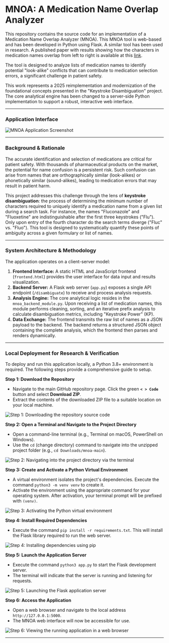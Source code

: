 # MNOA: A Medication Name Overlap Analyzer

This repository contains the source code for an implementation of a Medication Name Overlap Analyzer (MNOA). This MNOA tool is web-based and has been developed in Python using Flask. A similar tool has been used in research. A published paper with results showing how the characters in medication names overlap from left to right is available at this [link](https://academic.oup.com/ajhp/article-abstract/81/14/622/7613639). 

The tool is designed to analyze lists of medication names to identify potential "look-alike" conflicts that can contribute to medication selection errors, a significant challenge in patient safety.

This work represents a 2025 reimplementation and modernization of the foundational concepts presented in the "Keystroke Disambiguation" project. The core analytical engine has been changed to a server-side Python implementation to support a robust, interactive web interface.

---

### Application Interface

![MNOA Application Screenshot](assets/mnoa-screenshot.png)

---

### Background & Rationale

The accurate identification and selection of medications are critical for patient safety. With thousands of pharmaceutical products on the market, the potential for name confusion is a persistent risk. Such confusion can arise from names that are orthographically similar (look-alikes) or phonetically similar (sound-alikes), leading to medication errors that may result in patient harm.

This project addresses this challenge through the lens of **keystroke disambiguation**: the process of determining the minimum number of characters required to uniquely identify a medication name from a given list during a search task. For instance, the names "Fluconazole" and "Fluoxetine" are indistinguishable after the first three keystrokes ("Flu"). Only upon entry of the fourth character do the search terms diverge ("Fluc" vs. "Fluo"). This tool is designed to systematically quantify these points of ambiguity across a given formulary or list of names.

---

### System Architecture & Methodology

The application operates on a client-server model:

1.  **Frontend Interface:** A static HTML and JavaScript frontend (`frontend.html`) provides the user interface for data input and results visualization.
2.  **Backend Server:** A Flask web server (`app.py`) exposes a single API endpoint (`/disambiguate`) to receive and process analysis requests.
3.  **Analysis Engine:** The core analytical logic resides in the `mnoa_backend_module.py`. Upon receiving a list of medication names, this module performs cleaning, sorting, and an iterative prefix analysis to calculate disambiguation metrics, including "Keystroke Power" (KP).
4.  **Data Exchange:** The frontend transmits the raw list of names as a JSON payload to the backend. The backend returns a structured JSON object containing the complete analysis, which the frontend then parses and renders dynamically.

---

### Local Deployment for Research & Verification

To deploy and run this application locally, a Python 3.8+ environment is required. The following steps provide a comprehensive guide to setup.

**Step 1: Download the Repository**
* Navigate to the main GitHub repository page. Click the green **`< > Code`** button and select **Download ZIP**.
* Extract the contents of the downloaded ZIP file to a suitable location on your local machine.

![Step 1: Downloading the repository source code](assets/step-1-download.png)

**Step 2: Open a Terminal and Navigate to the Project Directory**
* Open a command-line terminal (e.g., Terminal on macOS, PowerShell on Windows).
* Use the `cd` (change directory) command to navigate into the unzipped project folder (e.g., `cd Downloads/mnoa-main`).

![Step 2: Navigating into the project directory via the terminal](assets/step-2-terminal.png)

**Step 3: Create and Activate a Python Virtual Environment**
* A virtual environment isolates the project's dependencies. Execute the command `python3 -m venv venv` to create it.
* Activate the environment using the appropriate command for your operating system. After activation, your terminal prompt will be prefixed with `(venv)`.

![Step 3: Activating the Python virtual environment](assets/step-3-activate.png)

**Step 4: Install Required Dependencies**
* Execute the command `pip install -r requirements.txt`. This will install the Flask library required to run the web server.

![Step 4: Installing dependencies using pip](assets/step-4-install.png)

**Step 5: Launch the Application Server**
* Execute the command `python3 app.py` to start the Flask development server.
* The terminal will indicate that the server is running and listening for requests.

![Step 5: Launching the Flask application server](assets/step-5-run.png)

**Step 6: Access the Application**
* Open a web browser and navigate to the local address `http://127.0.0.1:5000`.
* The MNOA web interface will now be accessible for use.

![Step 6: Viewing the running application in a web browser](assets/step-6-browser.png)

---

